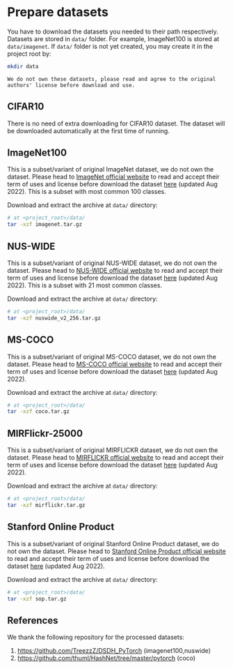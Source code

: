 # Prepare datasets
You have to download the datasets you needed to their path respectively. Datasets are stored in `data/` folder. For example, ImageNet100 is stored at `data/imagenet`. If `data/` folder is not yet created, you may create it in the project root by: 
```bash
mkdir data
```
```{warning}
We do not own these datasets, please read and agree to the original authors' license before download and use.
```
## CIFAR10
There is no need of extra downloading for CIFAR10 dataset. 
The dataset will be downloaded automatically at the first time of running.

## ImageNet100
This is a subset/variant of original ImageNet dataset, we do not own the dataset. 
Please head to [ImageNet official website](https://www.image-net.org/)
to read and accept their term of uses and license before download the dataset 
[here](https://entuedu-my.sharepoint.com/:f:/g/personal/jiuntian001_e_ntu_edu_sg/EuuKVcqoIgZPtWsKpC5BmnwB90sJUFhPZGBxrXvglgmxEw) (updated Aug 2022). This is a subset with most common 100 classes.

Download and extract the archive at `data/` directory:
```bash
# at <project_root>/data/
tar -xzf imagenet.tar.gz
```
 
## NUS-WIDE
This is a subset/variant of original NUS-WIDE dataset, we do not own the dataset. 
Please head to [NUS-WIDE official website](https://lms.comp.nus.edu.sg/wp-content/uploads/2019/research/nuswide/NUS-WIDE.html)
to read and accept their term of uses and license before download the dataset 
[here](https://entuedu-my.sharepoint.com/:f:/g/personal/jiuntian001_e_ntu_edu_sg/EuuKVcqoIgZPtWsKpC5BmnwB90sJUFhPZGBxrXvglgmxEw) (updated Aug 2022). This is a subset with 21 most common classes.

Download and extract the archive at `data/` directory:
```bash
# at <project_root>/data/
tar -xzf nuswide_v2_256.tar.gz
```

## MS-COCO
This is a subset/variant of original MS-COCO dataset, we do not own the dataset. 
Please head to [MS-COCO official website](https://cocodataset.org/#termsofuse)
to read and accept their term of uses and license before download the dataset 
[here](https://entuedu-my.sharepoint.com/:f:/g/personal/jiuntian001_e_ntu_edu_sg/EuuKVcqoIgZPtWsKpC5BmnwB90sJUFhPZGBxrXvglgmxEw) (updated Aug 2022).

Download and extract the archive at `data/` directory:
```bash
# at <project_root>/data/
tar -xzf coco.tar.gz
```

## MIRFlickr-25000
This is a subset/variant of original MIRFLICKR dataset, we do not own the dataset. 
Please head to [MIRFLICKR official website](https://press.liacs.nl/mirflickr/)
to read and accept their term of uses and license before download the dataset 
[here](https://entuedu-my.sharepoint.com/:f:/g/personal/jiuntian001_e_ntu_edu_sg/EuuKVcqoIgZPtWsKpC5BmnwB90sJUFhPZGBxrXvglgmxEw) (updated Aug 2022).

Download and extract the archive at `data/` directory:
```bash
# at <project_root>/data/
tar -xzf mirflickr.tar.gz
```

## Stanford Online Product
This is a subset/variant of original Stanford Online Product dataset, we do not own the dataset. 
Please head to [Stanford Online Product official website](https://cvgl.stanford.edu/projects/lifted_struct/)
to read and accept their term of uses and license before download the dataset 
[here](https://entuedu-my.sharepoint.com/:f:/g/personal/jiuntian001_e_ntu_edu_sg/EuuKVcqoIgZPtWsKpC5BmnwB90sJUFhPZGBxrXvglgmxEw) (updated Aug 2022).

Download and extract the archive at `data/` directory:
```bash
# at <project_root>/data/
tar -xzf sop.tar.gz
```



## References
We thank the following repository for the processed datasets:
1. https://github.com/TreezzZ/DSDH_PyTorch (imagenet100,nuswide)
2. https://github.com/thuml/HashNet/tree/master/pytorch (coco)
